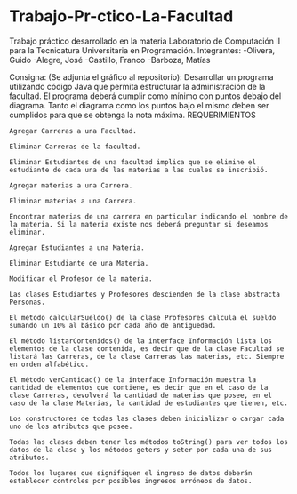 # Trabajo-Pr-ctico-La-Facultad
Trabajo práctico desarrollado en la materia Laboratorio de Computación II para la Tecnicatura Universitaria en Programación.
Integrantes:
-Olivera, Guido
-Alegre, José
-Castillo, Franco
-Barboza, Matías

Consigna: (Se adjunta el gráfico al repositorio):
Desarrollar un programa utilizando código Java que permita estructurar la administración de la facultad. El programa deberá cumplir como mínimo con puntos debajo del diagrama. Tanto el diagrama como los puntos bajo el mismo deben ser cumplidos para que se obtenga la nota máxima.
REQUERIMIENTOS

    Agregar Carreras a una Facultad. 

    Eliminar Carreras de la facultad. 

    Eliminar Estudiantes de una facultad implica que se elimine el estudiante de cada una de las materias a las cuales se inscribió. 

    Agregar materias a una Carrera.

    Eliminar materias a una Carrera.

    Encontrar materias de una carrera en particular indicando el nombre de la materia. Si la materia existe nos deberá preguntar si deseamos eliminar.

    Agregar Estudiantes a una Materia.   

    Eliminar Estudiante de una Materia. 

    Modificar el Profesor de la materia.

    Las clases Estudiantes y Profesores descienden de la clase abstracta Personas. 

    El método calcularSueldo() de la clase Profesores calcula el sueldo sumando un 10% al básico por cada año de antiguedad. 

    El método listarContenidos() de la interface Información lista los elementos de la clase contenida, es decir que de la clase Facultad se listará las Carreras, de la clase Carreras las materias, etc. Siempre en orden alfabético. 

    El método verCantidad() de la interface Información muestra la cantidad de elementos que contiene, es decir que en el caso de la clase Carreras, devolverá la cantidad de materias que posee, en el caso de la clase Materias, la cantidad de estudiantes que tienen, etc. 

    Los constructores de todas las clases deben inicializar o cargar cada uno de los atributos que posee. 

    Todas las clases deben tener los métodos toString() para ver todos los datos de la clase y los métodos geters y seter por cada una de sus atributos.

    Todos los lugares que signifiquen el ingreso de datos deberán establecer controles por posibles ingresos erróneos de datos. 

